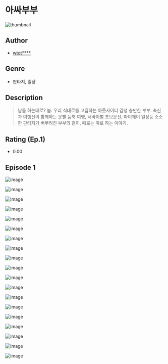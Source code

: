 # 아싸부부
![thumbnail](https://image-comic.pstatic.net/user_contents_data/challenge_comic/2023/05/23/364843/upload_7089054182432518500_480x623.jpeg)

## Author
- [wtot****](https://comic.naver.com/artistTitle?id=364843)

## Genre
- 판타지, 일상

## Description
> 남들 하는대로? 놉. 우리 식대로를 고집하는 아웃사이더 감성 충만한 부부. 촉신과 여행신이 함께하는 운빨 듬뿍 여행, 서바이벌 초보운전, 마이웨이 일상등 소소한 판타지가 버무려진 부부의 같이, 때로는 따로 하는 이야기.


## Rating (Ep.1)
- 0.00

## Episode 1
![image](https://image-comic.pstatic.net/user_contents_data/challenge_comic/2023/05/23/364843/upload_7149527498873005156.jpeg)

![image](https://image-comic.pstatic.net/user_contents_data/challenge_comic/2023/05/23/364843/upload_3762304701276762209.jpeg)

![image](https://image-comic.pstatic.net/user_contents_data/challenge_comic/2023/05/23/364843/upload_3919877039714493490.jpeg)

![image](https://image-comic.pstatic.net/user_contents_data/challenge_comic/2023/05/23/364843/upload_7148449774876058466.jpeg)

![image](https://image-comic.pstatic.net/user_contents_data/challenge_comic/2023/05/23/364843/upload_3616499598138356017.jpeg)

![image](https://image-comic.pstatic.net/user_contents_data/challenge_comic/2023/05/23/364843/upload_3631139574739513398.jpeg)

![image](https://image-comic.pstatic.net/user_contents_data/challenge_comic/2023/05/23/364843/upload_4121132554263869745.jpeg)

![image](https://image-comic.pstatic.net/user_contents_data/challenge_comic/2023/05/23/364843/upload_4049361919876348005.jpeg)

![image](https://image-comic.pstatic.net/user_contents_data/challenge_comic/2023/05/23/364843/upload_3618472083391328611.jpeg)

![image](https://image-comic.pstatic.net/user_contents_data/challenge_comic/2023/05/23/364843/upload_7378078398275871800.jpeg)

![image](https://image-comic.pstatic.net/user_contents_data/challenge_comic/2023/05/23/364843/upload_4048845163151766838.jpeg)

![image](https://image-comic.pstatic.net/user_contents_data/challenge_comic/2023/05/23/364843/upload_4049972136766485605.jpeg)

![image](https://image-comic.pstatic.net/user_contents_data/challenge_comic/2023/05/23/364843/upload_3906932296060711779.jpeg)

![image](https://image-comic.pstatic.net/user_contents_data/challenge_comic/2023/05/23/364843/upload_3703759018497816165.jpeg)

![image](https://image-comic.pstatic.net/user_contents_data/challenge_comic/2023/05/23/364843/upload_3703142196738876726.jpeg)

![image](https://image-comic.pstatic.net/user_contents_data/challenge_comic/2023/05/23/364843/upload_3762866578243466807.jpeg)

![image](https://image-comic.pstatic.net/user_contents_data/challenge_comic/2023/05/23/364843/upload_3630245675312363622.jpeg)

![image](https://image-comic.pstatic.net/user_contents_data/challenge_comic/2023/05/23/364843/upload_3977915654370440246.jpeg)

![image](https://image-comic.pstatic.net/user_contents_data/challenge_comic/2023/05/23/364843/upload_3474586706100237921.jpeg)
